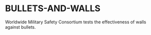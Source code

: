 # BULLETS-AND-WALLS
Worldwide Military Safety Consortium tests the effectiveness of walls against bullets.
